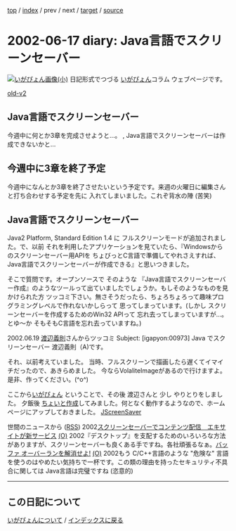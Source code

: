 [top](https://igapyon.github.io/diary/) 
 / [index](https://igapyon.github.io/diary/2002/index.html) 
 / prev 
 / next 
 / [target](https://igapyon.github.io/diary/2002/ig020617.html) 
 / [source](https://github.com/igapyon/diary/blob/gh-pages/2002/ig020617.html.src.md) 

2002-06-17 diary: Java言語でスクリーンセーバー
=====================================================================================================
[![いがぴょん画像(小)](https://igapyon.github.io/diary/images/iga200306s.jpg "いがぴょん")](https://igapyon.github.io/diary/memo/memoigapyon.html) 日記形式でつづる [いがぴょん](https://igapyon.github.io/diary/memo/memoigapyon.html)コラム ウェブページです。

[old-v2](ig020617-orig.html)

## Java言語でスクリーンセーバー

今週中に何とか3章を完成させようと…。 , Java言語でスクリーンセーバーは作成できないかと…






## 今週中に3章を終了予定


今週中になんとか3章を終了させたいという予定です。来週の火曜日に編集さんと打ち合わせする予定を先に 入れてしまいました。これぞ背水の陣 (苦笑)

## Java言語でスクリーンセーバー


Java2 Platform, Standard Edition 1.4 に フルスクリーンモードが追加されました。で、以前
それを利用したアプリケーションを見ていたら、『Windowsからのスクリーンセーバー用APIを
ちょびっとC言語で準備してやれさえすれば、Java言語でスクリーンセーバーが作成できる』と思いつきました。

そこで質問です。オープンソースで そのような 『Java言語でスクリーンセーバー作成』のようなツールって出ていましたでしょうか。もしそのようなものを見かけられた方
ツッコミ下さい。無さそうだったら、ちょろちょろって趣味プログラミングレベルで作れないかしらって
思ってしまっています。(しかし スクリーンセーバーを作成するためのWin32 APIって
忘れ去ってしまっていますが…。とゆ～か そもそもC言語を忘れ去っていますね。)

2002.06.19 [渡辺義則](http://d.hatena.ne.jp/a-san/)さんからツッコミ
Subject:  [igapyon:00973] Java でスクリーンセーバー
渡辺義則（A)です。

それ、以前考えていました。
当時、フルスクリーンで描画したら遅くてイマイチだったので、あきらめました。
今ならVolaliteImageがあるので行けますよ。
是非、作ってください。(^o^)

ここから[いがぴょん](http://www.igapyon.jp/igapyon/diary/memo/memoigapyon.html)
ということで、その後 渡辺さんと 少し やりとりをしました。
夕飯後 [ちょいと作成](../../soft/jssaver_ja.html)してみました。何となく動作するようなので、ホームページにアップしておきました。
[JScreenSaver](../../soft/jssaver_ja.html)




世間のニュースから ([RSS](ig020617-news.xml)) 2002[スクリーンセーバーでコンテンツ配信　エキサイトが新サービス](http://www.zdnet.co.jp/news/0206/17/njbt_04.html) [(O)](http://www.zdnet.co.jp/news/0206/17/njbt_04.html) 2002『デスクトップ』を支配するためのいろいろな方法がありますが、スクリーンセーバーも良くある手ですね。各社頑張るなぁ。[バッファ オーバーランを解消せよ!](http://www.microsoft.com/japan/msdn/columns/secure/secure05202002.asp) [(O)](http://www.microsoft.com/japan/msdn/columns/secure/secure05202002.asp) 2002もう C/C++言語のような "危険な" 言語を使うのはやめたい気持ちで一杯です。この類の理由を持ったセキュリティ不具合に関しては Java言語は完璧ですね (恣意的)


----------------------------------------------------------------------------------------------------

## この日記について
[いがぴょんについて](https://igapyon.github.io/diary/memo/memoigapyon.html) / [インデックスに戻る](https://igapyon.github.io/diary/idxall.html)
